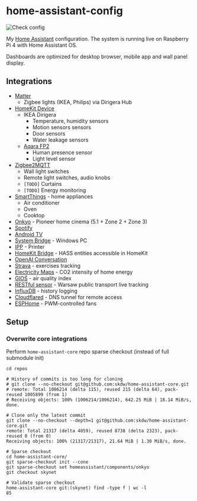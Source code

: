 # home-assistant-config

![Check config](https://github.com/skdw/home-assistant-config/actions/workflows/ci.yml/badge.svg)

My [Home Assistant](http://home-assistant.io) configuration. The system is running live on Raspberry Pi 4 with Home Assistant OS.

Dashboards are optimized for desktop browser, mobile app and wall panel display.

## Integrations

- [Matter](https://www.home-assistant.io/integrations/matter)
  - Zigbee lights (IKEA, Philips) via Dirigera Hub
- [HomeKit Device](https://www.home-assistant.io/integrations/homekit_controller)
  - IKEA Dirigera
    - Temperature, humidity sensors
    - Motion sensors sensors
    - Door sensors
    - Water leakage sensors
  - [Aqara FP2](https://www.aqara.com/eu/product/presence-sensor-fp2/)
    - Human presence sensor
    - Light level sensor
- [Zigbee2MQTT](https://www.zigbee2mqtt.io/)
  - Wall light switches
  - Remote light switches, audio knobs
  - `[TODO]` Curtains
  - `[TODO]` Energy monitoring
- [SmartThings](https://www.home-assistant.io/integrations/smartthings/) - home appliances
  - Air conditioner
  - Oven
  - Cooktop
- [Onkyo](https://www.home-assistant.io/integrations/onkyo/) - Pioneer home cinema (5.1 + Zone 2 + Zone 3)
- [Spotify](https://www.home-assistant.io/integrations/spotify/)
- [Android TV](https://www.home-assistant.io/integrations/androidtv/)
- [System Bridge](https://www.home-assistant.io/integrations/system_bridge/) - Windows PC
- [IPP](https://www.home-assistant.io/integrations/ipp/) - Printer
- [HomeKit Bridge](https://www.home-assistant.io/integrations/homekit/) - HASS entities accessible in HomeKit
- [OpenAI Conversation](https://www.home-assistant.io/integrations/openai_conversation/)
- [Strava](https://github.com/craibo/ha_strava) - exercises tracking
- [Electricity Maps](https://www.home-assistant.io/integrations/co2signal/) - CO2 intensity of home energy
- [GIOŚ](https://www.home-assistant.io/integrations/gios/) - air quality index
- [RESTful sensor](https://www.home-assistant.io/integrations/sensor.rest/) - Warsaw public transport live tracking
- [InfluxDB](https://www.home-assistant.io/integrations/influxdb/) - history logging
- [Cloudflared](https://github.com/brenner-tobias/addon-cloudflared) - DNS tunnel for remote access
- [ESPHome](https://www.home-assistant.io/integrations/esphome/) - PWM-controlled fans

## Setup

### Overwrite core integrations
Perform `home-assistant-core` repo sparse checkout (instead of full submodule init)
```
cd repos

# History of commits is too long for cloning
# git clone --no-checkout git@github.com:skdw/home-assistant-core.git
# remote: Total 1006214 (delta 115), reused 215 (delta 64), pack-reused 1005899 (from 1)
# Receiving objects: 100% (1006214/1006214), 642.25 MiB | 18.14 MiB/s, done.

# Clone only the latest commit
git clone --no-checkout --depth=1 git@github.com:skdw/home-assistant-core.git
remote: Total 21317 (delta 4059), reused 8738 (delta 2323), pack-reused 0 (from 0)
Receiving objects: 100% (21317/21317), 21.64 MiB | 1.30 MiB/s, done.

# Sparse checkout
cd home-assistant-core/
git sparse-checkout init --cone
git sparse-checkout set homeassistant/components/onkyo
git checkout skynet

# Validate sparse checkout
home-assistant-core git:(skynet) find -type f | wc -l
85
```
